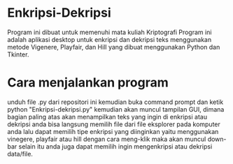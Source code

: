 # Enkripsi-Dekripsi
Program ini dibuat untuk memenuhi mata kuliah Kriptografi
Program ini adalah aplikasi desktop untuk enkripsi dan dekripsi teks menggunakan metode Vigenere, Playfair, dan Hill yang dibuat menggunakan Python dan Tkinter.
# Cara menjalankan program
unduh file .py dari repositori ini
kemudian buka command prompt dan ketik python "Enkripsi-dekripsi.py"
kemudian akan muncul tampilan GUI, dimana bagian paling atas akan menampilkan teks yang ingin di enkripsi atau dekripsi
anda bisa langsung memilih file dari file eksplorer pada komputer anda
lalu dapat memilih tipe enkripsi yang diinginkan yaitu menggunakan vinegere, playfair atau hill dengan cara meng-klik maka akan muncul down-bar
selain itu anda juga dapat memilih ingin mengenkripsi atau dekripsi data/file.
